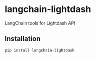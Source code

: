 # langchain-lightdash

LangChain tools for Lightdash API

## Installation

```bash
pip install langchain-lightdash
```
